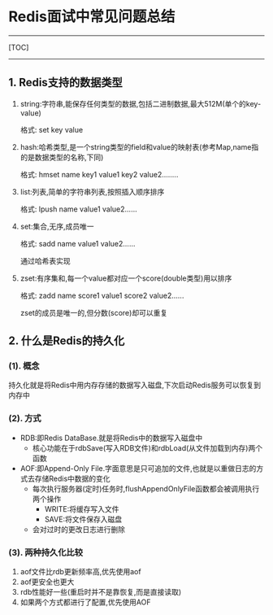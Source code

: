 # Redis面试中常见问题总结

------

[TOC]

------

## 1. Redis支持的数据类型

1.  string:字符串,能保存任何类型的数据,包括二进制数据,最大512M(单个的key-value)

    格式: set key value

1.  hash:哈希类型,是一个string类型的field和value的映射表(参考Map,name指的是数据类型的名称,下同)

    格式: hmset name key1 value1 key2 value2........

1.  list:列表,简单的字符串列表,按照插入顺序排序

    格式: lpush name value1 value2......

1.  set:集合,无序,成员唯一

    格式: sadd name value1 value2......

    通过哈希表实现

1.  zset:有序集和,每一个value都对应一个score(double类型)用以排序

    格式: zadd name score1 value1 score2 value2......

    zset的成员是唯一的,但分数(score)却可以重复

## 2. 什么是Redis的持久化

### (1). 概念

​		持久化就是将Redis中用内存存储的数据写入磁盘,下次启动Redis服务可以恢复到内存中

### (2). 方式

-   RDB:即Redis DataBase.就是将Redis中的数据写入磁盘中
    -   核心功能在于rdbSave(写入RDB文件)和rdbLoad(从文件加载到内存)两个函数
-   AOF:即Append-Only File.字面意思是只可追加的文件,也就是以重做日志的方式去存储Redis中数据的变化
    -   每次执行服务器(定时)任务时,flushAppendOnlyFile函数都会被调用执行两个操作
        -   WRITE:将缓存写入文件
        -   SAVE:将文件保存入磁盘
    -   会对过时的更改日志进行删除

### (3). 两种持久化比较

1.  aof文件比rdb更新频率高,优先使用aof
1.  aof更安全也更大
1.  rdb性能好一些(重启时并不是靠恢复,而是直接读取)
1.  如果两个方式都进行了配置,优先使用AOF
